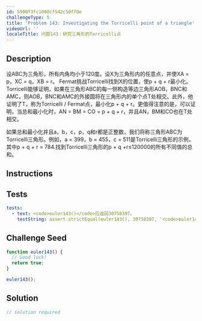 ```yaml
---
id: 5900f3fc1000cf542c50ff0e
challengeType: 5
title: 'Problem 143: Investigating the Torricelli point of a triangle'
videoUrl: ''
localeTitle: 问题143：研究三角形的Torricelli点
---
```


## Description
<section id="description">设ABC为三角形，所有内角均小于120度。设X为三角形内的任意点，并使XA = p，XC = q，XB = r。 Fermat挑战Torricelli找到X的位置，使p + q + r最小化。 Torricelli能够证明，如果在三角形ABC的每一侧构造等边三角形AOB，BNC和AMC，则AOB，BNC和AMC的外接圆将在三角形内的单个点T处相交。此外，他证明了T，称为Torricelli / Fermat点，最小化p + q + r。更值得注意的是，可以证明，当总和最小化时，AN = BM = CO = p + q + r，并且AN，BM和CO也在T处相交。 <p>如果总和最小化并且a，b，c，p，q和r都是正整数，我们将称三角形ABC为Torricelli三角形。例如，a = 399，b = 455，c = 511是Torricelli三角形的示例，其中p + q + r = 784.找到Torricelli三角形的p + q +r≤120000的所有不同值的总和。 </p></section>

## Instructions
<section id="instructions">
</section>

## Tests
<section id='tests'>

```yml
tests:
  - text: <code>euler143()</code>应返回30758397。
    testString: assert.strictEqual(euler143(), 30758397, '<code>euler143()</code> should return 30758397.');

```

</section>

## Challenge Seed
<section id='challengeSeed'>

<div id='js-seed'>

```js
function euler143() {
  // Good luck!
  return true;
}

euler143();

```

</div>



</section>

## Solution
<section id='solution'>

```js
// solution required
```
</section>
